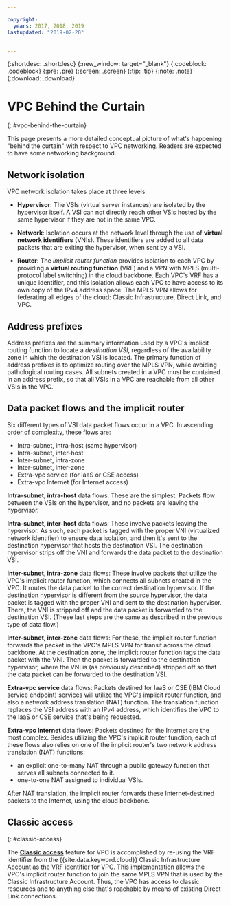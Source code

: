 ```yaml
---

copyright:
  years: 2017, 2018, 2019
lastupdated: "2019-02-20"


---
```


{:shortdesc: .shortdesc}
{:new_window: target="_blank"}
{:codeblock: .codeblock}
{:pre: .pre}
{:screen: .screen}
{:tip: .tip}
{:note: .note}
{:download: .download}

# VPC Behind the Curtain
{: #vpc-behind-the-curtain}

This page presents a more detailed conceptual picture of what's happening "behind the curtain" with respect to VPC networking. Readers are expected to have some networking background.

## Network isolation

VPC network isolation takes place at three levels: 

* **Hypervisor**: The VSIs (virtual server instances) are isolated by the hypervisor itself. A VSI can not directly reach other VSIs hosted by the same hypervisor if they are not in the same VPC.

* **Network**: Isolation occurs at the network level through the use of **virtual network identifiers** (VNIs). These identifiers are added to all data packets that are exiting the hypervisor, when sent by a VSI.

* **Router**: The _implicit router function_ provides isolation to each VPC by providing a **virtual routing function** (VRF) and a VPN with MPLS (multi-protocol label switching) in the cloud backbone. Each VPC's VRF has a unique identifier, and this isolation allows each VPC to have access to its own copy of the IPv4 address space. The MPLS VPN allows for federating all edges of the cloud: Classic Infrastructure, Direct Link, and VPC.

## Address prefixes

Address prefixes are the summary information used by a VPC's implicit routing function to locate a _destination VSI_, regardless of the availability zone in which the destination VSI is located. The primary function of address prefixes is to optimize routing over the MPLS VPN, while avoiding pathological routing cases. All subnets created in a VPC must be contained in an address prefix, so that all VSIs in a VPC are reachable from all other VSIs in the VPC.

## Data packet flows and the implicit router

Six different types of VSI data packet flows occur in a VPC. In ascending order of complexity, these flows are:

* Intra-subnet, intra-host (same hypervisor)
* Intra-subnet, inter-host
* Inter-subnet, intra-zone
* Inter-subnet, inter-zone
* Extra-vpc service (for IaaS or CSE access)
* Extra-vpc Internet (for Internet access)

**Intra-subnet, intra-host** data flows: These are the simplest. Packets flow between the VSIs on the hypervisor, and no packets are leaving the hypervisor.

**Intra-subnet, inter-host** data flows: These involve packets leaving the hypervisor. As such, each packet is tagged with the proper VNI (virtualized network identifier) to ensure data isolation, and then it's sent to the destination hypervisor that hosts the destination VSI. The destination hypervisor strips off the VNI and forwards the data packet to the destination VSI.

**Inter-subnet, intra-zone** data flows: These involve packets that utilize the VPC's implicit router function, which connects all subnets created in the VPC. It routes the data packet to the correct destination hypervisor. If the destination hypervisor is different from the source hypervisor, the data packet is tagged with the proper VNI and sent to the destination hypervisor. There, the VNI is stripped off and the data packet is forwarded to the destination VSI. (These last steps are the same as described in the previous type of data flow.)

**Inter-subnet, inter-zone** data flows: For these, the implicit router function forwards the packet in the VPC's MPLS VPN for transit across the cloud backbone. At the destination zone, the implicit router function tags the data packet with the VNI. Then the packet is forwarded to the destination hypervisor, where the VNI is (as previously described) stripped off so that the data packet can be forwarded to the destination VSI.

**Extra-vpc service** data flows: Packets destined for IaaS or CSE (IBM Cloud service endpoint) services will utilize the VPC's implicit router function, and also a network address translation (NAT) function. The translation function replaces the VSI address with an IPv4 address, which identifies the VPC to the IaaS or CSE service that's being requested.

**Extra-vpc Internet** data flows: Packets destined for the Internet are the most complex. Besides utilizing the VPC's implicit router function, each of these flows also relies on one of the implicit router's two network address translation (NAT) functions:

  * an explicit one-to-many NAT through a public gateway function that serves all subnets connected to it.
  * one-to-one NAT assigned to individual VSIs.

After NAT translation, the implicit router forwards these Internet-destined packets to the Internet, using the cloud backbone.

## Classic access
{: #classic-access}

The [**Classic access**](/docs/infrastructure/vpc/classic-access.html) feature for VPC is accomplished by re-using the VRF identifier from the {{site.data.keyword.cloud}} Classic Infrastructure Account as the VRF identifier for VPC. This implementation allows the VPC's implicit router function to join the same MPLS VPN that is used by the Classic Infrastructure Account. Thus, the VPC has access to classic resources and to anything else that's reachable by means of existing Direct Link connections.
